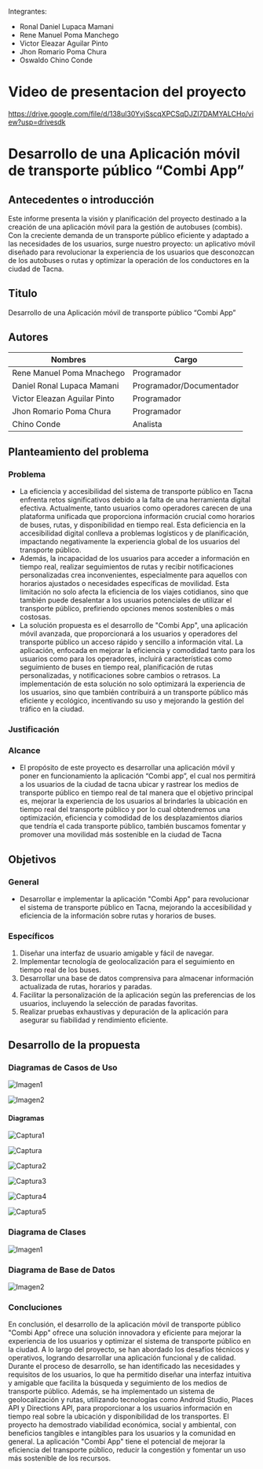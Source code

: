 
Integrantes:

- Ronal Daniel Lupaca Mamani
- Rene Manuel Poma Manchego
- Victor Eleazar Aguilar Pinto
- Jhon Romario Poma Chura
- Oswaldo Chino Conde
# Video de presentacion del proyecto
https://drive.google.com/file/d/138ul30YvjSscqXPCSqDJZI7DAMYALCHo/view?usp=drivesdk

# Desarrollo de una Aplicación móvil de transporte público “Combi App”

## Antecedentes o introducción
Este informe presenta la visión y planificación del proyecto destinado a la creación de una aplicación móvil para la gestión de autobuses (combis). Con la creciente demanda de un transporte público eficiente y adaptado a las necesidades de los usuarios, surge nuestro proyecto: un aplicativo móvil diseñado para revolucionar la experiencia de los usuarios que desconozcan de los autobuses o rutas y optimizar la operación de los conductores en la ciudad de Tacna.
## Titulo
Desarrollo de una Aplicación móvil de transporte público “Combi App”
## Autores
| Nombres                       | Cargo             |
| ----------------------------- | ----------------- |
| Rene Manuel Poma Mnachego     | Programador       |
| Daniel Ronal Lupaca Mamani   | Programador/Documentador|
| Victor Eleazan Aguilar Pinto  | Programador       |
| Jhon Romario Poma Chura       | Programador       |
| Chino Conde                   | Analista          |

## Planteamiento del problema
### Problema
   * La eficiencia y accesibilidad del sistema de transporte público en Tacna enfrenta retos significativos debido a la falta de una herramienta digital efectiva. Actualmente, tanto usuarios como operadores carecen de una plataforma unificada que proporciona información crucial como horarios de buses, rutas, y disponibilidad en tiempo real. Esta deficiencia en la accesibilidad digital conlleva a problemas logísticos y de planificación, impactando negativamente la experiencia global de los usuarios del transporte público.
   * Además, la incapacidad de los usuarios para acceder a información en tiempo real, realizar seguimientos de rutas y recibir notificaciones personalizadas crea inconvenientes, especialmente para aquellos con horarios ajustados o necesidades específicas de movilidad. Esta limitación no solo afecta la eficiencia de los viajes cotidianos, sino que también puede desalentar a los usuarios potenciales de utilizar el transporte público, prefiriendo opciones menos sostenibles o más costosas.
   * La solución propuesta es el desarrollo de "Combi App", una aplicación móvil avanzada, que proporcionará a los usuarios y operadores del transporte público un acceso rápido y sencillo a información vital. La aplicación, enfocada en mejorar la eficiencia y comodidad tanto para los usuarios como para los operadores, incluirá características como seguimiento de buses en tiempo real, planificación de rutas personalizadas, y notificaciones sobre cambios o retrasos. La implementación de esta solución no solo optimizará la experiencia de los usuarios, sino que también contribuirá a un transporte público más eficiente y ecológico, incentivando su uso y mejorando la gestión del tráfico en la ciudad.
### Justificación

### Alcance
  * El propósito de este proyecto es desarrollar una aplicación móvil y poner en funcionamiento la aplicación “Combi app”, el cual nos permitirá a los usuarios de la ciudad de tacna ubicar y rastrear los medios de transporte público en tiempo real de tal manera que el objetivo principal es, mejorar la experiencia de los usuarios al brindarles la ubicación en tiempo real del transporte público y por lo cual obtendremos una optimización, eficiencia y comodidad de los desplazamientos diarios que tendría el cada transporte público, también buscamos fomentar y promover una movilidad más sostenible en la ciudad de Tacna 
## Objetivos
### General
  * Desarrollar e implementar la aplicación "Combi App" para revolucionar el sistema de transporte público en Tacna, mejorando la accesibilidad y eficiencia de la información sobre rutas y horarios de buses.
### Específicos
  1. Diseñar una interfaz de usuario amigable y fácil de navegar.
  2. Implementar tecnología de geolocalización para el seguimiento en tiempo real de los buses.
  3. Desarrollar una base de datos comprensiva para almacenar información actualizada de rutas, horarios y paradas.
  4. Facilitar la personalización de la aplicación según las preferencias de los usuarios, incluyendo la selección de paradas favoritas.
  5. Realizar pruebas exhaustivas y depuración de la aplicación para asegurar su fiabilidad y rendimiento eficiente.
## Desarrollo de la propuesta
### Diagramas de Casos de Uso
![Imagen1](https://github.com/UPT-FAING-EPIS/proyecto-smi-2023-ii-u3-stageapp/assets/81704042/52b8df5a-5405-4aac-84f2-e15e67215039)

![Imagen2](https://github.com/UPT-FAING-EPIS/proyecto-smi-2023-ii-u3-stageapp/assets/81704042/838b91eb-3874-4824-826d-059856eee668)

#### Diagramas
![Captura1](https://github.com/UPT-FAING-EPIS/proyecto-smi-2023-ii-u3-stageapp/assets/103132465/659fdf20-4840-4818-b194-04010fc1c027)

![Captura](https://github.com/UPT-FAING-EPIS/proyecto-smi-2023-ii-u3-stageapp/assets/103132465/7664424f-cc68-4084-87c6-187ad313b1f8)

![Captura2](https://github.com/UPT-FAING-EPIS/proyecto-smi-2023-ii-u3-stageapp/assets/103132465/942aa259-e587-499b-97ea-809c591911b2)

![Captura3](https://github.com/UPT-FAING-EPIS/proyecto-smi-2023-ii-u3-stageapp/assets/103132465/d96084ab-390d-43c2-8916-204a16c30ffb)

![Captura4](https://github.com/UPT-FAING-EPIS/proyecto-smi-2023-ii-u3-stageapp/assets/103132465/ff74935d-c49b-4f84-bb8c-50fc59282412)

![Captura5](https://github.com/UPT-FAING-EPIS/proyecto-smi-2023-ii-u3-stageapp/assets/103132465/30905b99-ce3c-4cee-854f-b50ba91a9c54)

### Diagrama de Clases
![Imagen1](https://github.com/UPT-FAING-EPIS/proyecto-smi-2023-ii-u3-stageapp/assets/81704042/70384ef5-e6ae-43b6-957b-eb548b4c731b)

### Diagrama de Base de Datos
![Imagen2](https://github.com/UPT-FAING-EPIS/proyecto-smi-2023-ii-u3-stageapp/assets/81704042/7160e25d-6e18-4e0b-8a26-43713db01f45)
### Concluciones
  En conclusión, el desarrollo de la aplicación móvil de transporte público "Combi App" ofrece una solución innovadora y eficiente para mejorar la experiencia de los usuarios    y optimizar el sistema de transporte público en la ciudad. A lo largo del proyecto, se han abordado los desafíos técnicos y operativos, logrando desarrollar una aplicación     funcional y de calidad.
  Durante el proceso de desarrollo, se han identificado las necesidades y requisitos de los usuarios, lo que ha permitido diseñar una interfaz intuitiva y amigable que 
  facilita la búsqueda y seguimiento de los medios de transporte público. Además, se ha implementado un sistema de geolocalización y rutas, utilizando tecnologías como Android 
  Studio, Places API y Directions API, para proporcionar a los usuarios información en tiempo real sobre la ubicación y disponibilidad de los transportes.
  El proyecto ha demostrado viabilidad económica, social y ambiental, con beneficios tangibles e intangibles para los usuarios y la comunidad en general. La aplicación "Combi 
  App" tiene el potencial de mejorar la eficiencia del transporte público, reducir la congestión y fomentar un uso más sostenible de los recursos.

